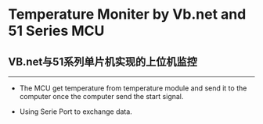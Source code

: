 # Temperature Moniter by Vb.net and 51 Series MCU

## VB.net与51系列单片机实现的上位机监控

---

- The MCU get temperature from temperature module and send it to the computer once the computer send the start signal.

- Using Serie Port to exchange data.
